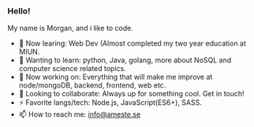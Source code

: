 ### Hello!

My name is Morgan, and i like to code.

- 🌱 Now learing: Web Dev (Almost completed my two year education at MIUN.
- 🤔 Wanting to learn: python, Java, golang, more about NoSQL and computer science related topics.
- 🔭 Now working on: Everything that will make me improve at node/mongoDB, backend, frontend, web etc.
- 👯 Looking to collaborate: Always up for something cool. Get in touch!
- ⚡ Favorite langs/tech: Node.js, JavaScript(ES6+), SASS.
- 📫 How to reach me: info@ameste.se



<!--
**amesteDev/amesteDev** is a ✨ _special_ ✨ repository because its `README.md` (this file) appears on your GitHub profile.

Here are some ideas to get you started:

- 🔭 I’m currently working on ...
- 🌱 I’m currently learning ...
- 👯 I’m looking to collaborate on ...
- 🤔 I’m looking for help with ...
- 💬 Ask me about ...
- 📫 How to reach me: ...
- 😄 Pronouns: ...
- ⚡ Fun fact: ...
-->
